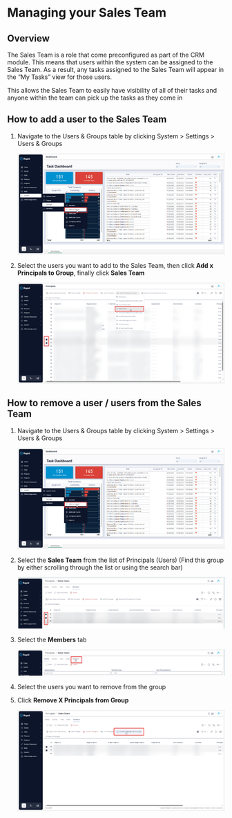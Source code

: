 # Managing your Sales Team

## Overview

The Sales Team is a role that come preconfigured as part of the CRM module. This means that users within the system can be assigned to the Sales Team. As a result, any tasks assigned to the Sales Team will appear in the “My Tasks” view for those users.

This allows the Sales Team to easily have visibility of all of their tasks and anyone within the team can pick up the tasks as they come in

## How to add a user to the Sales Team

1. Navigate to the Users &amp; Groups table by clicking System &gt; Settings &gt; Users &amp; Groups  

    ![Navigate to users and groups](<Navigate to Users and Groups.png>)

2. Select the users you want to add to the Sales Team, then click **Add x Principals to Group**, finally click ****Sales Team**** 

    ![Select users and add to group](<Select Sales Team from dropdown.png>)

## How to remove a user / users from the Sales Team

1. Navigate to the Users &amp; Groups table by clicking System &gt; Settings &gt; Users &amp; Groups  

    ![Navigate to users and groups](<Navigate to Users and Groups.png>)

2. Select the **Sales Team** from the list of Principals (Users) (Find this group by either scrolling through the list or using the search bar)  

    ![Select Sales Team](<Select Sales Team.png>)

3. Select the **Members** tab  

    ![Select the Members tab](<Select Members tab.png>)

4. Select the users you want to remove from the group

5. Click **Remove X Principals from Group** 

    ![Remove users from group](<Remove principals from group.png>)